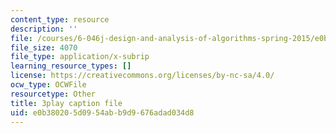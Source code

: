 ```yaml
---
content_type: resource
description: ''
file: /courses/6-046j-design-and-analysis-of-algorithms-spring-2015/e0b380205d0954abb9d9676adad034d8_xnEZqVz7iy4.vtt
file_size: 4070
file_type: application/x-subrip
learning_resource_types: []
license: https://creativecommons.org/licenses/by-nc-sa/4.0/
ocw_type: OCWFile
resourcetype: Other
title: 3play caption file
uid: e0b38020-5d09-54ab-b9d9-676adad034d8
---
```

